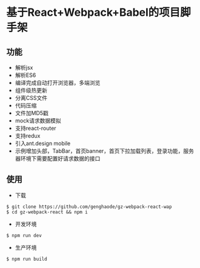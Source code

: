 # 基于React+Webpack+Babel的项目脚手架
## 功能
- 解析jsx
- 解析ES6
- 编译完成自动打开浏览器，多端浏览
- 组件级热更新
- 分离CSS文件
- 代码压缩
- 文件加MD5戳
- mock请求数据模拟
- 支持react-router
- 支持redux
- 引入ant.design mobile
- 示例增加头部，TabBar，首页banner，首页下拉加载列表，登录功能，服务器环境下需要配置好请求数据的接口
## 使用
- 下载
```
$ git clone https://github.com/genghaode/gz-webpack-react-wap
$ cd gz-webpack-react && npm i
```
- 开发环境
```
$ npm run dev
```
- 生产环境
```
$ npm run build
```
